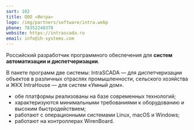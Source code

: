 ```yaml
---
sort: 102
title: ООО «Интра»
logo: /img/partners/software/intra.webp
phone: 78352240378
website: https://intrascada.ru
email: info@ih-systems.com
---
```


Российский разработчик программного обеспечения для **систем автоматизации и диспетчеризации**.


В пакете программ две системы:
IntraSCADA — для диспетчеризации объектов в различных отраслях промышленности, сельского хозяйства и ЖКХ
IntraHouse — для систем «Умный дом».
* обе платформы реализованы на базе современных технологий;
* характеризуются минимальными требованиями к оборудованию и высоким быстродействием;
* работают с операционными системами Linux, macOS и Windows;
* работают на контроллерах WirenBoard.
